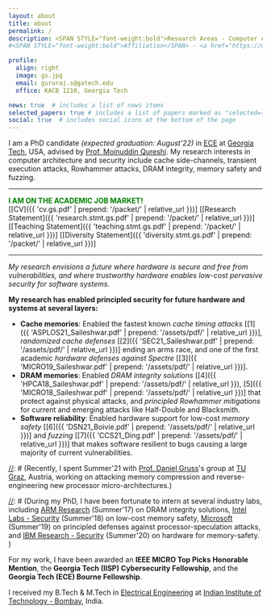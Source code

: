 ```yaml
---
layout: about
title: about
permalink: /
description: <SPAN STYLE="font-weight:bold">Research Areas - Computer Architecture and Systems Security.</SPAN><br> <a href="https://memlab.ece.gatech.edu/">Memory Systems Lab</a>, <a href="https://www.ece.gatech.edu/">Georgia Tech</a>
#<SPAN STYLE="font-weight:bold">Affiliation</SPAN> - <a href="https://memlab.ece.gatech.edu/">Memory Systems Lab</a>, <a href="https://www.ece.gatech.edu/">Georgia Tech</a>. <br><SPAN STYLE="font-weight:bold">Interests</SPAN> - Computer Architecture and Security     

profile:
  align: right
  image: gs.jpg
  email: gururaj.s@gatech.edu 
  office: KACB 1210, Georgia Tech

news: true  # includes a list of news items
selected_papers: true # includes a list of papers marked as "selected={true}"
social: true  # includes social icons at the bottom of the page
---
```


I am a PhD candidate *(expected graduation: August'22)* in [ECE](https://www.ece.gatech.edu/) at [Georgia Tech](http://www.gatech.edu/), USA, advised by [Prof. Moinuddin Qureshi](https://www.cc.gatech.edu/~moin/).  My research interests in computer architecture and security include cache side-channels, transient execution attacks, Rowhammer attacks, DRAM integrity, memory safety and fuzzing.

---
 **<span style="color:green">I AM ON THE ACADEMIC JOB MARKET! </span>**  
\[[CV]({{ 'cv.gs.pdf' | prepend: '/packet/' | relative_url }})\] \[[Research Statement]({{ 'research.stmt.gs.pdf' | prepend: '/packet/' | relative_url }})\] \[[Teaching Statement]({{ 'teaching.stmt.gs.pdf' | prepend: '/packet/' | relative_url }})\]  \[[Diversity Statement]({{ 'diversity.stmt.gs.pdf' | prepend: '/packet/' | relative_url }})\]

---

*My research envisions a future where hardware is secure and free from vulnerabilities, and where trustworthy hardware enables low-cost pervasive security for software systems.*

**My research has enabled principled security for future hardware and systems at several layers:**
* **Cache memories**: Enabled the fastest known *cache timing attacks* \[[1]({{ 'ASPLOS21_Saileshwar.pdf' | prepend: '/assets/pdf/' | relative_url }})\], *randomized cache defenses* \[[2]({{ 'SEC21_Saileshwar.pdf' | prepend: '/assets/pdf/' | relative_url }})\] ending an arms race, and one of the first academic *hardware defenses against Spectre* \[[3]({{ 'MICRO19_Saileshwar.pdf' | prepend: '/assets/pdf/' | relative_url }})\].
* **DRAM memories**: Enabled *DRAM integrity solutions* \[[4]({{ 'HPCA18_Saileshwar.pdf' | prepend: '/assets/pdf/' | relative_url }}), [5]({{ 'MICRO18_Saileshwar.pdf' | prepend: '/assets/pdf/' | relative_url }})\] that protect against physical attacks, and *principled Rowhammer mitigations* for current and emerging attacks like Half-Double and Blacksmith.
* **Software reliability**: Enabled hardware support for low-cost *memory safety* \[[6]({{ 'DSN21_Boivie.pdf' | prepend: '/assets/pdf/' | relative_url }})\] and *fuzzing* \[[7]({{ 'CCS21_Ding.pdf' | prepend: '/assets/pdf/' | relative_url }})\] that makes software resilient to bugs causing a large majority of current vulnerabilities. 

[//]: # (**My research designs low cost and principled security solutions for hardware.** I am interested in a variety of topics at the intersection of computer architecture and security, including cache side-channel resilience, transient execution attacks and defenses in processors, rowhammer attacks and memory integrity, memory safety, and others. )

[//]: # (Recently, I spent Summer'21 with [Prof. Daniel Gruss](https://gruss.cc/)'s group at [TU Graz](https://www.iaik.tugraz.at/), Austria, working on attacking memory compression and reverse-engineering new processor micro-architectures.)

[//]: # (During my PhD, I have been fortunate to intern at several industry labs, including [ARM Research](https://www.arm.com/resources/research) (Summer'17) on DRAM integrity solutions, [Intel Labs - Security](https://www.intel.com/content/www/us/en/research/overview.html) (Summer'18) on low-cost memory safety, [Microsoft](https://www.microsoft.com/en-us/research/) (Summer'19) on principled defenses against processor-speculation attacks, and [IBM Research - Security](https://researcher.watson.ibm.com/researcher/view_group.php?id=2720) (Summer'20) on hardware for memory-safety. )

For my work, I have been awarded an **IEEE MICRO Top Picks Honorable Mention**, the **Georgia Tech (IISP) Cybersecurity Fellowship**, and the **Georgia Tech (ECE) Bourne Fellowship**.

I received my B.Tech & M.Tech in [Electrical Engineering](http://www.ee.iitb.ac.in/) at [Indian Institute of Technology - Bombay](http://www.iitb.ac.in/), India.